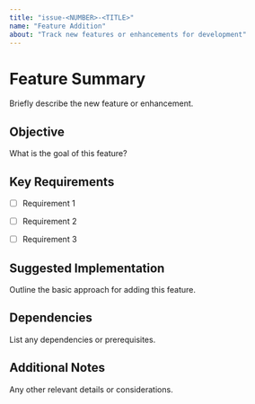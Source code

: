 ```yaml
---
title: "issue-<NUMBER>-<TITLE>"
name: "Feature Addition" 
about: "Track new features or enhancements for development"
---
```


# **Feature Summary**
Briefly describe the new feature or enhancement.

## **Objective**
What is the goal of this feature?

## **Key Requirements**
- [ ] Requirement 1
- [ ] Requirement 2
- [ ] Requirement 3


## **Suggested Implementation**
Outline the basic approach for adding this feature.

## **Dependencies**
List any dependencies or prerequisites.

## **Additional Notes**
Any other relevant details or considerations.
